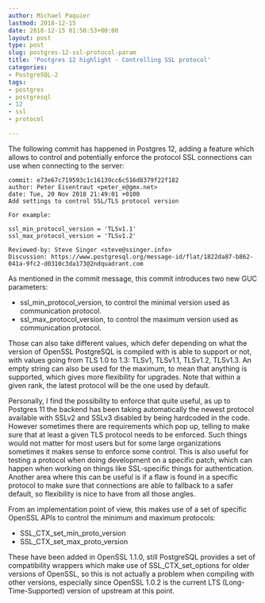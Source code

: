 ```yaml
---
author: Michael Paquier
lastmod: 2018-12-15
date: 2018-12-15 01:50:53+00:00
layout: post
type: post
slug: postgres-12-ssl-protocol-param
title: 'Postgres 12 highlight - Controlling SSL protocol'
categories:
- PostgreSQL-2
tags:
- postgres
- postgresql
- 12
- ssl
- protocol

---
```


The following commit has happened in Postgres 12, adding a feature
which allows to control and potentially enforce the protocol SSL
connections can use when connecting to the server:

    commit: e73e67c719593c1c16139cc6c516d8379f22f182
    author: Peter Eisentraut <peter_e@gmx.net>
    date: Tue, 20 Nov 2018 21:49:01 +0100
    Add settings to control SSL/TLS protocol version

    For example:

    ssl_min_protocol_version = 'TLSv1.1'
    ssl_max_protocol_version = 'TLSv1.2'

    Reviewed-by: Steve Singer <steve@ssinger.info>
    Discussion: https://www.postgresql.org/message-id/flat/1822da87-b862-041a-9fc2-d0310c3da173@2ndquadrant.com

As mentioned in the commit message, this commit introduces two new GUC
parameters:

  * ssl\_min\_protocol_version, to control the minimal version used
  as communication protocol.
  * ssl\_max\_protocol_version, to control the maximum version used
  as communication protocol.

Those can also take different values, which defer depending on what the
version of OpenSSL PostgreSQL is compiled with is able to support or not,
with values going from TLS 1.0 to 1.3: TLSv1, TLSv1.1, TLSv1.2, TLSv1.3.
An empty string can also be used for the maximum, to mean that anything is
supported, which gives more flexibility for upgrades.  Note that within
a given rank, the latest protocol will be the one used by default.

Personally, I find the possibility to enforce that quite useful, as up to
Postgres 11 the backend has been taking automatically the newest protocol
available with SSLv2 and SSLv3 disabled by being hardcoded in the code.
However sometimes there are requirements which pop up, telling to make
sure that at least a given TLS protocol needs to be enforced.  Such things
would not matter for most users but for some large organizations sometimes
it makes sense to enforce some control.  This is also useful for testing a
protocol when doing development on a specific patch, which can happen when
working on things like SSL-specific things for authentication.  Another
area where this can be useful is if a flaw is found in a specific protocol
to make sure that connections are able to fallback to a safer default, so
flexibility is nice to have from all those angles.

From an implementation point of view, this makes use of a set of specific
OpenSSL APIs to control the minimum and maximum protocols:

  * SSL\_CTX\_set\_min\_proto\_version
  * SSL\_CTX\_set\_max\_proto\_version

These have been added in OpenSSL 1.1.0, still PostgreSQL provides a set
of compatibility wrappers which make use of SSL\_CTX\_set\_options for
older versions of OpenSSL, so this is not actually a problem when
compiling with other versions, especially since OpenSSL 1.0.2 is the
current LTS (Long-Time-Supported) version of upstream at this point.
